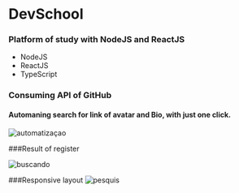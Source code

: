 # DevSchool
### Platform of study with NodeJS and ReactJS
- NodeJS
- ReactJS
- TypeScript

### Consuming API of GitHub
#### Automaning search for link of avatar and Bio, with just one click. 
![automatizaçao](https://user-images.githubusercontent.com/68708850/90299914-645ff300-de6e-11ea-9fac-da07af5257a6.gif)


###Result of register

![buscando](https://user-images.githubusercontent.com/68708850/90299893-3f6b8000-de6e-11ea-9704-de0b345461a0.gif)

###Responsive layout
![pesquis](https://user-images.githubusercontent.com/68708850/90300021-f9fb8280-de6e-11ea-96ed-31702a7a4bba.png)
